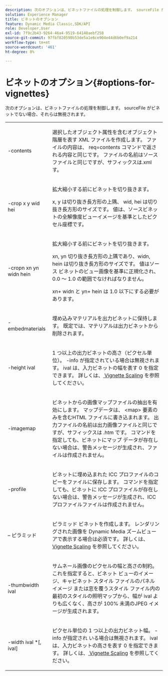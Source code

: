 ```yaml
---
description: 次のオプションは、ビネットファイルの処理を制御します。 sourceFile がビネットでない場合、それらは無視されます。
solution: Experience Manager
title: ビネットのオプション
feature: Dynamic Media Classic,SDK/API
role: Developer,User
exl-id: 7f9c2b43-9264-46a4-9519-64148aebf258
source-git-commit: 97fbf820590b53de5a1e6ce904e44d6b0ef9a214
workflow-type: tm+mt
source-wordcount: '461'
ht-degree: 0%

---
```


# ビネットのオプション{#options-for-vignettes}

次のオプションは、ビネットファイルの処理を制御します。 sourceFile がビネットでない場合、それらは無視されます。

<table id="simpletable_6D0C967EB84947FBAC34B46C4BB23AF0"> 
 <tr class="strow"> 
  <td class="stentry"> <p><span class="codeph"> -contents</span> </p></td> 
  <td class="stentry"> <p>選択したオブジェクト属性を含むオブジェクト階層を表す XML ファイルを作成します。 ファイルの内容は、<span class="codeph"> req=contents</span> コマンドで返される内容と同じです。 ファイルの名前はソースファイルと同じですが、サフィックスは.xml<span class="filepath"></span> す。 </p></td> 
 </tr> 
 <tr class="strow"> 
  <td class="stentry"> <p><span class="codeph">-crop <span class="varname"> x</span><span class="varname"> y</span><span class="varname"> wid</span><span class="varname"> hei</span></span> </p></td> 
  <td class="stentry"> <p>拡大縮小する前にビネットを切り抜きます。 </p> <p><span class="codeph"><span class="varname"> x</span>,<span class="varname"> y</span></span> は切り抜き長方形の上隅、<span class="codeph"><span class="varname"> wid</span>,<span class="varname"> hei</span></span> は切り抜き長方形のサイズです。 値は、ソースビネットの全解像度ビューイメージを基準としたピクセル座標です。 </p></td> 
 </tr> 
 <tr class="strow"> 
  <td class="stentry"> <p><span class="codeph">-cropn <span class="varname"> xn</span><span class="varname"> yn</span><span class="varname"> widn</span><span class="varname"> hein</span></span> </p> </td> 
  <td class="stentry"> <p>拡大縮小する前にビネットを切り抜きます。 </p> <p>xn<span class="codeph">,<span class="varname"> yn</span><span class="varname"></span></span> <span class="codeph"><span class="varname"> 切り抜き長方形の上隅であり、widn</span>,<span class="varname"> hein</span></span> は切り抜き長方形のサイズです。 値はソース ビネットのビュー画像を基準に正規化され、0.0 ～ 1.0 の範囲でなければなりません。 </p> <p><span class="codeph"><span class="varname"> xn</span></span>+<span class="codeph"><span class="varname"> widn</span></span> と <span class="codeph"><span class="varname"> yn</span></span>+<span class="codeph"><span class="varname"> hein</span></span> は 1.0 以下にする必要があります。 </p></td> 
 </tr> 
 <tr class="strow"> 
  <td class="stentry"> <p><span class="codeph"> -embedmaterials</span> </p></td> 
  <td class="stentry"> <p>埋め込みマテリアルを出力ビネットに保持します。 既定では、マテリアルは出力ビネットから削除されます。 </p></td> 
 </tr> 
 <tr class="strow"> 
  <td class="stentry"> <p><span class="codeph">-height <span class="varname"> ival</span></span> </p></td> 
  <td class="stentry"> <p>1 つ以上の出力ビネットの高さ（ピクセル単位）。 -info が指定されている場合は無視されます。 <span class="varname"> ival</span> は、入力ビネットの幅を表す 0 を指定できます。 詳しくは、<a href="../../../../ir-api/vntc/utilities/c-ir-vignette-converter-vntc/c-ir-vignette-scaling.md#concept-e373a29c2f954df98d704c7723804585" type="concept" format="dita" scope="local"> Vignette Scaling</a> を参照してください。 </p></td> 
 </tr> 
 <tr class="strow"> 
  <td class="stentry"> <p><span class="codeph"> -imagemap</span> </p></td> 
  <td class="stentry"> <p>ビネットからの画像マップファイルの抽出を有効にします。 マップデータは、<span class="codeph"> &lt;map&gt;</span> 要素のみを含むHTML ファイルに書き込まれます。 出力ファイルの名前は出力画像ファイルと同じですが、サフィックスは <span class="filepath">.htm</span> です。 コマンドを指定しても、ビネットにマップ データが存在しない場合は、警告メッセージが生成され、ファイルは作成されません。 </p></td> 
 </tr> 
 <tr class="strow"> 
  <td class="stentry"> <p><span class="codeph"> -profile</span> </p></td> 
  <td class="stentry"> <p>ビネットに埋め込まれた ICC プロファイルのコピーをファイルに保存します。 コマンドを指定しても、ビネットに ICC プロファイルが存在しない場合は、警告メッセージが生成され、ICC プロファイルファイルは作成されません。 </p></td> 
 </tr> 
 <tr class="strow"> 
  <td class="stentry"> <p><span class="codeph"> – ピラミッド </span> </p></td> 
  <td class="stentry"> <p>ピラミッド ビネットを作成します。 レンダリングされた画像を Dynamic Media ズームビューアで表示する場合は必須です。 詳しくは、<a href="../../../../ir-api/vntc/utilities/c-ir-vignette-converter-vntc/c-ir-vignette-scaling.md#concept-e373a29c2f954df98d704c7723804585" type="concept" format="dita" scope="local"> Vignette Scaling</a> を参照してください。 </p></td> 
 </tr> 
 <tr class="strow"> 
  <td class="stentry"> <p><span class="codeph">-thumbwidth <span class="varname"> ival</span></span> </p></td> 
  <td class="stentry"> <p>サムネール画像のピクセルの幅と高さの制約。 これを指定すると、ビネット ビューのイメージ、キャビネット スタイル ファイルのパネル イメージ <span class="varname"> または窓を覆うスタイル ファイル内の最初のスタイルの照明マップから、幅が </span> ival よりも広くなく、高さが 100% 未満のJPEG イメージが生成されます。 </p></td> 
 </tr> 
 <tr class="strow"> 
  <td class="stentry"> <p><span class="codeph">-width <span class="varname"> ival</span> *[,<span class="varname"> ival</span>]</span> </p></td> 
  <td class="stentry"> <p>ピクセル単位の 1 つ以上の出力ビネット幅。 -info<span class="codeph"> が指定され </span> いる場合は無視されます。 <span class="varname"> ival</span> は、入力ビネットの高さを表す 0 を指定できます。 詳しくは、<a href="../../../../ir-api/vntc/utilities/c-ir-vignette-converter-vntc/c-ir-vignette-scaling.md#concept-e373a29c2f954df98d704c7723804585" type="concept" format="dita" scope="local"> Vignette Scaling</a> を参照してください。 </p></td> 
 </tr> 
</table>

